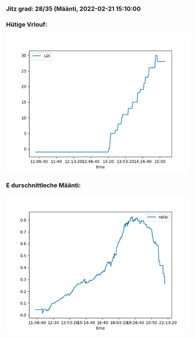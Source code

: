 ### Jitz grad: 28/35 (Määnti, 2022-02-21 15:10:00

### Hütige Vrlouf:
![Graph](Today.png)

### E durschnittleche Määnti:
![Graph](Määnti.png)